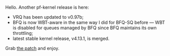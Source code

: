 Hello. Another pf-kernel release is here: 

  * VRQ has been updated to v0.97b;
  * BFQ is now WBT-aware in the same way I did for BFQ-SQ before — WBT is disabled for queues managed by BFQ since BFQ maintains its own throttling;
  * latest stable kernel release, v4.13.1, is merged.

Grab [the patch](https://pf.natalenko.name/sources/4.13/patch-4.13-pf2.xz) and enjoy.
